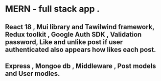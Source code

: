 # MERN - full stack app .

## React 18 , Mui library and Tawilwind framework, Redux toolkit , Google Auth SDK , Validation password, Like and unlike post if user authenticated also appears how likes each post.

## Express , Mongoe db , Middleware , Post models and User modles.
